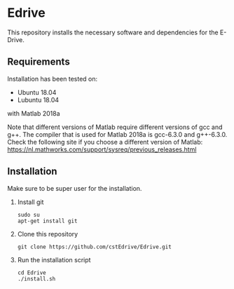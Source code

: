 # Edrive
This repository installs the necessary software and dependencies for the E-Drive.

## Requirements
Installation has been tested on:
- Ubuntu 18.04
- Lubuntu 18.04

with Matlab 2018a

Note that different versions of Matlab require different versions of gcc and g++. The compiler that is used for Matlab 2018a is gcc-6.3.0 and g++-6.3.0. Check the following site if you choose a different version of Matlab: https://nl.mathworks.com/support/sysreq/previous_releases.html
## Installation
Make sure to be super user for the installation.
1. Install git
    ```
    sudo su
    apt-get install git
    ```
2. Clone this repository
    ```
    git clone https://github.com/cstEdrive/Edrive.git
    ```
3. Run the installation script
    ```
    cd Edrive
    ./install.sh
    ```

